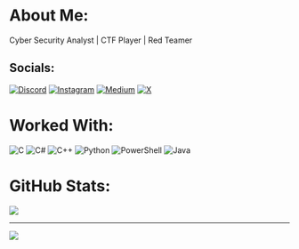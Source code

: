 # About Me:
Cyber Security Analyst | CTF Player | Red Teamer 


## Socials:
[![Discord](https://img.shields.io/badge/Discord-%237289DA.svg?logo=discord&logoColor=white)](https://discord.gg/iabdullah_215) [![Instagram](https://img.shields.io/badge/Instagram-%23E4405F.svg?logo=Instagram&logoColor=white)](https://instagram.com/iabdullah_215) [![Medium](https://img.shields.io/badge/Medium-12100E?logo=medium&logoColor=white)](https://medium.com/@iabdullah_215) [![X](https://img.shields.io/badge/X-black.svg?logo=X&logoColor=white)](https://x.com/@iabdullah_215) 

# Worked With:
![C](https://img.shields.io/badge/c-%2300599C.svg?style=for-the-badge&logo=c&logoColor=white) ![C#](https://img.shields.io/badge/c%23-%23239120.svg?style=for-the-badge&logo=csharp&logoColor=white) ![C++](https://img.shields.io/badge/c++-%2300599C.svg?style=for-the-badge&logo=c%2B%2B&logoColor=white) ![Python](https://img.shields.io/badge/python-3670A0?style=for-the-badge&logo=python&logoColor=ffdd54) ![PowerShell](https://img.shields.io/badge/PowerShell-%235391FE.svg?style=for-the-badge&logo=powershell&logoColor=white) ![Java](https://img.shields.io/badge/java-%23ED8B00.svg?style=for-the-badge&logo=openjdk&logoColor=white)
# GitHub Stats:
![](https://github-readme-stats.vercel.app/api/top-langs/?username=iabdullah215&theme=radical&hide_border=false&include_all_commits=false&count_private=false&layout=compact)

---
[![](https://visitcount.itsvg.in/api?id=iabdullah215&icon=0&color=0)](https://visitcount.itsvg.in)
